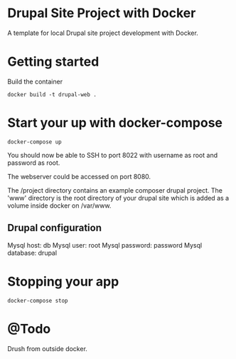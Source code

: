 # Drupal Site Project with Docker
A template for local Drupal site project development with Docker.

# Getting started
Build the container
```
docker build -t drupal-web .
```

# Start your up with docker-compose
```
docker-compose up
```

You should now be able to SSH to port 8022 with username as root and password as root.

The webserver could be accessed on port 8080.

The /project directory contains an example composer drupal project. The 'www' directory is the root directory of your drupal site which is added as a volume inside docker on /var/www.

## Drupal configuration
Mysql host: db
Mysql user: root
Mysql password: password
Mysql database: drupal

# Stopping your app
```
docker-compose stop
```

# @Todo
Drush from outside docker.
